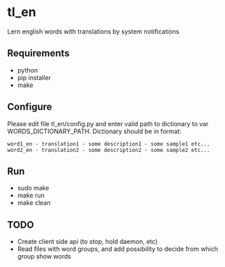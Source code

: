 # tl_en
Lern english words with translations by system notifications


## Requirements

* python
* pip installer
* make

## Configure

Please edit file tl_en/config.py and enter valid path to dictionary to var WORDS_DICTIONARY_PATH.
Dictionary should be in format:
```
word1_en - translation1 - some description1 - some sample1 etc... 
word2_en - translation2 - some description2 - some sample2 etc...
```

## Run

* sudo make
* make run
* make clean


## TODO

* Create client side api (to stop, hold daemon, etc)
* Read files with word groups, and add possibility to decide from which group show words
